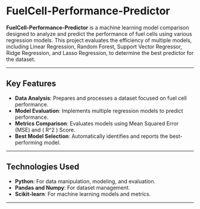 # **FuelCell-Performance-Predictor**

**FuelCell-Performance-Predictor** is a machine learning model comparison designed to analyze and predict the performance of fuel cells using various regression models. This project evaluates the efficiency of multiple models, including Linear Regression, Random Forest, Support Vector Regressor, Ridge Regression, and Lasso Regression, to determine the best predictor for the dataset.

---

## **Key Features**
- **Data Analysis**: Prepares and processes a dataset focused on fuel cell performance.
- **Model Evaluation**: Implements multiple regression models to predict performance.
- **Metrics Comparison**: Evaluates models using Mean Squared Error (MSE) and \( R^2 \) Score.
- **Best Model Selection**: Automatically identifies and reports the best-performing model.
  
---

## **Technologies Used**
- **Python**: For data manipulation, modeling, and evaluation.
- **Pandas and Numpy**: For dataset management.
- **Scikit-learn**: For machine learning models and metrics.

---
